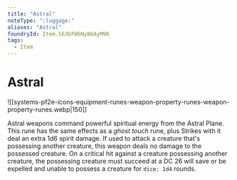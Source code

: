 ```yaml
---
title: "Astral"
noteType: ":luggage:"
aliases: "Astral"
foundryId: Item.563bFWbNyB6AyM9K
tags:
  - Item
---
```


# Astral
![[systems-pf2e-icons-equipment-runes-weapon-property-runes-weapon-property-runes.webp|150]]

Astral weapons command powerful spiritual energy from the Astral Plane. This rune has the same effects as a _ghost touch_ rune, plus Strikes with it deal an extra 1d6 spirit damage. If used to attack a creature that's possessing another creature, this weapon deals no damage to the possessed creature. On a critical hit against a creature possessing another creature, the possessing creature must succeed at a DC 26 will save or be expelled and unable to possess a creature for `dice: 1d4` rounds.
